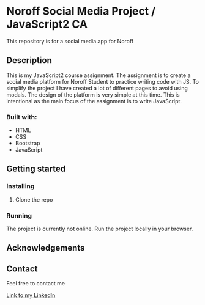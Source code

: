 # Noroff Social Media Project / JavaScript2 CA

This repository is for a social media app for Noroff

## Description
This is my JavaScript2 course assignment. The assignment is to create a social media platform for Noroff Student to practice writing code with JS. To simplify the project I have created a lot of different pages to avoid using modals. The design of the platform is very simple at this time. This is intentional as the main focus of the assignment is to write JavaScript. 

### Built with: 
- HTML
- CSS
- Bootstrap
- JavaScript 

## Getting started
### Installing
1. Clone the repo

### Running 
The project is currently not online. Run the project locally in your browser. 

## Acknowledgements

## Contact 
Feel free to contact me 

[Link to my LinkedIn](https://www.linkedin.com/in/ingeborg-sanna-a2805516a/)